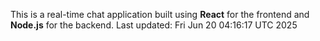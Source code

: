 This is a real-time chat application built using **React** for the frontend and **Node.js** for the backend.
Last updated: Fri Jun 20 04:16:17 UTC 2025
